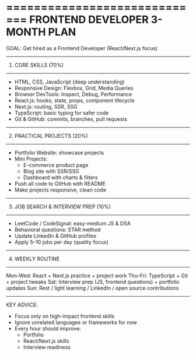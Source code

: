=============================
FRONTEND DEVELOPER 3-MONTH PLAN
=============================

GOAL:
Get hired as a Frontend Developer (React/Next.js focus)

---------------------------------
1. CORE SKILLS (70%)
---------------------------------
- HTML, CSS, JavaScript (deep understanding)
- Responsive Design: Flexbox, Grid, Media Queries
- Browser DevTools: Inspect, Debug, Performance
- React.js: hooks, state, props, component lifecycle
- Next.js: routing, SSR, SSG
- TypeScript: basic typing for safer code
- Git & GitHub: commits, branches, pull requests

---------------------------------
2. PRACTICAL PROJECTS (20%)
---------------------------------
- Portfolio Website: showcase projects
- Mini Projects:
  - E-commerce product page
  - Blog site with SSR/SSG
  - Dashboard with charts & filters
- Push all code to GitHub with README
- Make projects responsive, clean code

---------------------------------
3. JOB SEARCH & INTERVIEW PREP (10%)
---------------------------------
- LeetCode / CodeSignal: easy-medium JS & DSA
- Behavioral questions: STAR method
- Update LinkedIn & GitHub profiles
- Apply 5–10 jobs per day (quality focus)

---------------------------------
4. WEEKLY ROUTINE
---------------------------------
Mon-Wed: React + Next.js practice + project work
Thu-Fri: TypeScript + Git + project tweaks
Sat: Interview prep (JS, frontend questions) + portfolio updates
Sun: Rest / light learning / LinkedIn / open source contributions

---------------------------------
KEY ADVICE:
- Focus only on high-impact frontend skills
- Ignore unrelated languages or frameworks for now
- Every hour should improve:
  * Portfolio
  * React/Next.js skills
  * Interview readiness